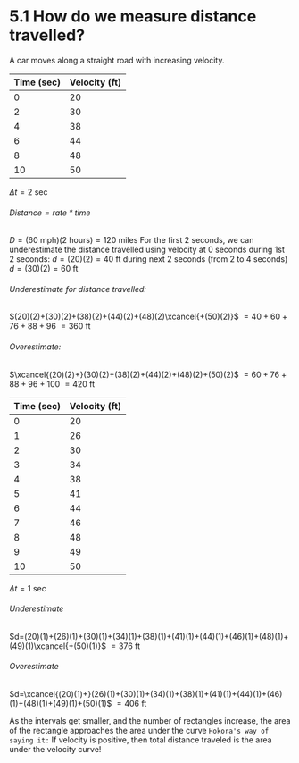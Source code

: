 # 5.1 How do we measure distance travelled?
A car moves along a straight road with increasing velocity.

|Time (sec)|Velocity (ft)|
|-|-|
|0|20|
|2|30|
|4|38|
|6|44|
|8|48|
|10|50|
$\Delta t = 2\text{ sec}$

###### $\text{Distance} = \text{rate} * \text{time}$
$D = (60\text{ mph})(2\text{ hours})=120\text{ miles}$
	For the first 2 seconds, we can underestimate the distance travelled using velocity at 0 seconds during 1st 2 seconds:
	$d=(20)(2)=40\text{ ft}$
	during next 2 seconds (from 2 to 4 seconds)
	$d=(30)(2)=60\text{ ft}$

###### Underestimate for distance travelled:
$(20)(2)+(30)(2)+(38)(2)+(44)(2)+(48)(2)\xcancel{+(50)(2)}$
$=40+60+76+88+96$
$=360\text{ ft}$
###### Overestimate:
$\xcancel{(20)(2)+}(30)(2)+(38)(2)+(44)(2)+(48)(2)+(50)(2)$
$=60+76+88+96+100$
$=420\text{ ft}$

|Time (sec)|Velocity (ft)|
|-|-|
|0|20|
|1|26|
|2|30|
|3|34|
|4|38|
|5|41|
|6|44|
|7|46|
|8|48|
|9|49|
|10|50|
$\Delta t = 1\text{ sec}$
###### Underestimate
$d=(20)(1)+(26)(1)+(30)(1)+(34)(1)+(38)(1)+(41)(1)+(44)(1)+(46)(1)+(48)(1)+(49)(1)\xcancel{+(50)(1)}$
$=376\text{ ft}$
###### Overestimate
$d=\xcancel{(20)(1)+}(26)(1)+(30)(1)+(34)(1)+(38)(1)+(41)(1)+(44)(1)+(46)(1)+(48)(1)+(49)(1)+(50)(1)$
$=406\text{ ft}$

As the intervals get smaller, and the number of rectangles increase, the area of the rectangle approaches the area under the curve
`Hokora's way of saying it:`
If velocity is positive, then total distance traveled is the area under the velocity curve!